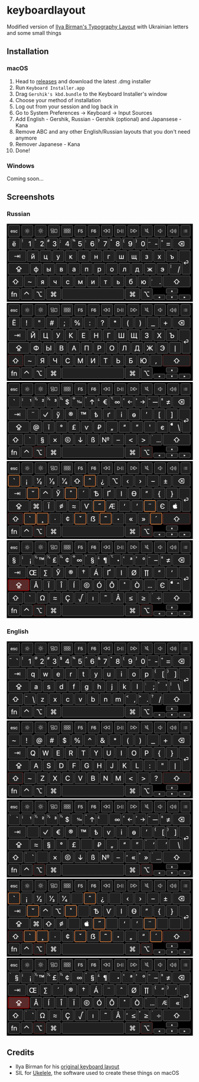# keyboardlayout
Modified version of [Ilya Birman's Typography Layout](https://ilyabirman.ru/type) with Ukrainian letters and some small things

## Installation
### macOS
1. Head to [releases](https://github.com/gershik/keyboardlayout/releases) and download the latest .dmg installer
2. Run `Keyboard Installer.app`
3. Drag `Gershik's kbd.bundle` to the Keyboard Installer's window
4. Choose your method of installation
5. Log out from your session and log back in
6. Go to System Preferences -> Keyboard -> Input Sources
7. Add English - Gershik, Russian - Gershik (optional) and Japansese - Kana
8. Remove ABC and any other English/Russian layouts that you don't need anymore
9. Remover Japanese - Kana
10. Done!

### Windows
Coming soon...

## Screenshots
### Russian
![Defalut](screenshots/ru.png)
![Holding Shift](screenshots/ru_shift.png)
![Holding Option](screenshots/ru_opt.png)
![Holding Option + Shift](screenshots/ru_opt_shift.png)
![Holding Option + Caps](screenshots/ru_opt_caps.png)

### English
![Defalut](screenshots/en.png)
![Holding Shift](screenshots/en_shift.png)
![Holding Option](screenshots/en_opt.png)
![Holding Option + Shift](screenshots/en_opt_shift.png)
![Holding Option + Caps](screenshots/en_opt_caps.png)

## Credits
* Ilya Birman for his [original keyboard layout](https://ilyabirman.ru/type)
* SIL for [Ukelele](https://software.sil.org/ukelele/), the software used to create these things on macOS